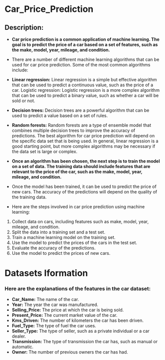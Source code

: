 # Car_Price_Prediction

## **Description:**

* **Car price prediction is a common application of machine learning. The goal is to predict the price of a car based on a set of features, such as the make, model, year, mileage, and condition.**

* There are a number of different machine learning algorithms that can be used for car price prediction. Some of the most common algorithms include:

* **Linear regression:** Linear regression is a simple but effective algorithm that can be used to predict a continuous value, such as the price of a car.
Logistic regression: Logistic regression is a more complex algorithm that can be used to predict a binary value, such as whether a car will be sold or not.
* **Decision trees:** Decision trees are a powerful algorithm that can be used to predict a value based on a set of rules.
* **Random forests:** Random forests are a type of ensemble model that combines multiple decision trees to improve the accuracy of predictions.
The best algorithm for car price prediction will depend on the specific data set that is being used. In general, linear regression is a good starting point, but more complex algorithms may be necessary if the data set is large or complex.

* **Once an algorithm has been chosen, the next step is to train the model on a set of data. The training data should include features that are relevant to the price of the car, such as the make, model, year, mileage, and condition.**

* Once the model has been trained, it can be used to predict the price of new cars. The accuracy of the predictions will depend on the quality of the training data.

* Here are the steps involved in car price prediction using machine learning:

1. Collect data on cars, including features such as make, model, year, mileage, and condition.
2. Split the data into a training set and a test set.
3. Train a machine learning model on the training set.
4. Use the model to predict the prices of the cars in the test set.
5. Evaluate the accuracy of the predictions.
6. Use the model to predict the prices of new cars.


# Datasets Iformation
### Here are the explanations of the features in the car dataset:

* **Car_Name:** The name of the car.
* **Year:** The year the car was manufactured.
* **Selling_Price:** The price at which the car is being sold.
* **Present_Price:** The current market value of the car.
* **Kms_Driven:** The number of kilometers the car has been driven.
* **Fuel_Type:** The type of fuel the car uses.
* **Seller_Type:** The type of seller, such as a private individual or a car dealer.
* **Transmission:** The type of transmission the car has, such as manual or automatic.
* **Owner:** The number of previous owners the car has had.
